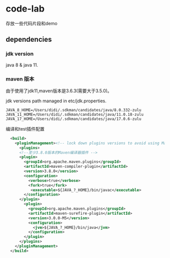 # code-lab

存放一些代码片段和demo

## dependencies

### jdk version

java 8 & java 11.

### maven 版本

由于使用了jdk11,maven版本是3.6.3(需要大于3.5.0)。

jdk versions path managed in etc/jdk.properties.

```properties
JAVA_8_HOME=/Users/didi/.sdkman/candidates/java/8.0.332-zulu
JAVA_11_HOME=/Users/didi/.sdkman/candidates/java/11.0.18-zulu
JAVA_17_HOME=/Users/didi/.sdkman/candidates/java/17.0.6-zulu
```

编译和test插件配置

```xml
  <build>
    <pluginManagement><!-- lock down plugins versions to avoid using Maven defaults (may be moved to parent pom) -->
      <plugins>
      <!--至少3.8.0版本的Maven编译器插件 -->
      <plugin>
        <groupId>org.apache.maven.plugins</groupId>
        <artifactId>maven-compiler-plugin</artifactId>
        <version>3.8.0</version>
        <configuration>
          <verbose>true</verbose>
          <fork>true</fork>
           <executable>${JAVA_?_HOME}/bin/javac</executable>
        </configuration>
      </plugin>
        <plugin>
          <groupId>org.apache.maven.plugins</groupId>
          <artifactId>maven-surefire-plugin</artifactId>
          <version>3.0.0-M5</version>
          <configuration>
            <jvm>${JAVA_?_HOME}/bin/java</jvm>
          </configuration>
        </plugin>
      </plugins>
    </pluginManagement>
  </build>
```
